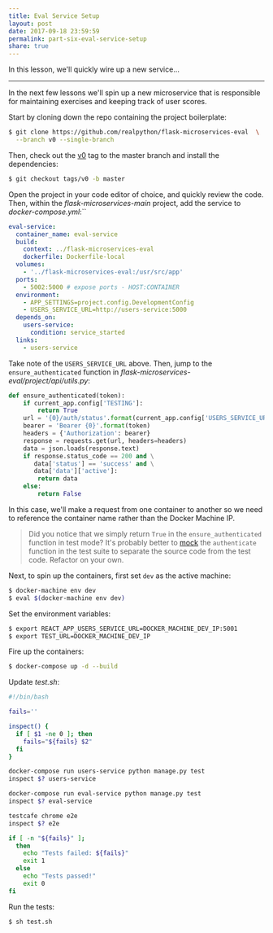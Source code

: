 ```yaml
---
title: Eval Service Setup
layout: post
date: 2017-09-18 23:59:59
permalink: part-six-eval-service-setup
share: true
---
```


In this lesson, we'll quickly wire up a new service...

---

In the next few lessons we'll spin up a new microservice that is responsible for maintaining exercises and keeping track of user scores.

Start by cloning down the repo containing the project boilerplate:

```sh
$ git clone https://github.com/realpython/flask-microservices-eval  \
  --branch v0 --single-branch
```

Then, check out the [v0](https://github.com/realpython/flask-microservices-eval/releases/tag/v0) tag to the master branch and install the dependencies:

```sh
$ git checkout tags/v0 -b master
```

Open the project in your code editor of choice, and quickly review the code. Then, within the *flask-microservices-main* project, add the service to *docker-compose.yml*:``

```yaml
eval-service:
  container_name: eval-service
  build:
    context: ../flask-microservices-eval
    dockerfile: Dockerfile-local
  volumes:
    - '../flask-microservices-eval:/usr/src/app'
  ports:
    - 5002:5000 # expose ports - HOST:CONTAINER
  environment:
    - APP_SETTINGS=project.config.DevelopmentConfig
    - USERS_SERVICE_URL=http://users-service:5000
  depends_on:
    users-service:
      condition: service_started
  links:
    - users-service
```

Take note of the `USERS_SERVICE_URL` above. Then, jump to the `ensure_authenticated` function in *flask-microservices-eval/project/api/utils.py*:

```python
def ensure_authenticated(token):
    if current_app.config['TESTING']:
        return True
    url = '{0}/auth/status'.format(current_app.config['USERS_SERVICE_URL'])
    bearer = 'Bearer {0}'.format(token)
    headers = {'Authorization': bearer}
    response = requests.get(url, headers=headers)
    data = json.loads(response.text)
    if response.status_code == 200 and \
       data['status'] == 'success' and \
       data['data']['active']:
        return data
    else:
        return False
```

In this case, we'll make a request from one container to another so we need to reference the container name rather than the Docker Machine IP.

> Did you notice that we simply return `True` in the `ensure_authenticated` function in test mode? It's probably better to [mock](https://stackoverflow.com/questions/3459287/whats-the-difference-between-a-mock-stub) the `authenticate` function in the test suite to separate the source code from the test code. Refactor on your own.

Next, to spin up the containers, first set `dev` as the active machine:

```sh
$ docker-machine env dev
$ eval $(docker-machine env dev)
```

Set the environment variables:

```sh
$ export REACT_APP_USERS_SERVICE_URL=DOCKER_MACHINE_DEV_IP:5001
$ export TEST_URL=DOCKER_MACHINE_DEV_IP
```

Fire up the containers:

```sh
$ docker-compose up -d --build
```

Update *test.sh*:

```sh
#!/bin/bash

fails=''

inspect() {
  if [ $1 -ne 0 ]; then
    fails="${fails} $2"
  fi
}

docker-compose run users-service python manage.py test
inspect $? users-service

docker-compose run eval-service python manage.py test
inspect $? eval-service

testcafe chrome e2e
inspect $? e2e

if [ -n "${fails}" ];
  then
    echo "Tests failed: ${fails}"
    exit 1
  else
    echo "Tests passed!"
    exit 0
fi
```

Run the tests:

```sh
$ sh test.sh
```

